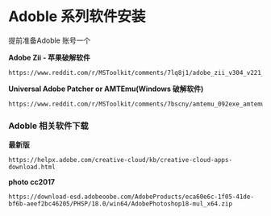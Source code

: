 # Adoble 系列软件安装


提前准备Adoble 账号一个

**Adobe Zii - 苹果破解软件**

	https://www.reddit.com/r/MSToolkit/comments/7lq8j1/adobe_zii_v304_v221_for_mac_download/

**Universal Adobe Patcher or AMTEmu(Windows 破解软件)**

	https://www.reddit.com/r/MSToolkit/comments/7bscny/amtemu_092exe_amtemuv081macpainter_universal/


### Adoble 相关软件下载


**最新版**

	https://helpx.adobe.com/creative-cloud/kb/creative-cloud-apps-download.html
	
**photo cc2017**
	
	https://download-esd.adobeoobe.com/AdobeProducts/eca60e6c-1f05-41de-bf6b-aeef2bc46205/PHSP/18.0/win64/AdobePhotoshop18-mul_x64.zip